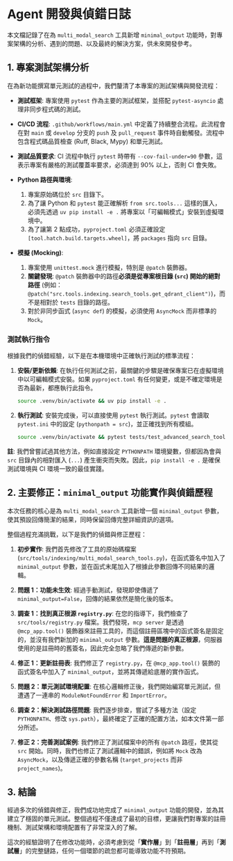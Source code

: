 # Agent 開發與偵錯日誌

本文檔記錄了在為 `multi_modal_search` 工具新增 `minimal_output` 功能時，對專案架構的分析、遇到的問題、以及最終的解決方案，供未來開發參考。

## 1. 專案測試架構分析

在為新功能撰寫單元測試的過程中，我們釐清了本專案的測試架構與開發流程：

- **測試框架**: 專案使用 `pytest` 作為主要的測試框架，並搭配 `pytest-asyncio` 處理非同步程式碼的測試。

- **CI/CD 流程**: `.github/workflows/main.yml` 中定義了持續整合流程。此流程會在對 `main` 或 `develop` 分支的 `push` 及 `pull_request` 事件時自動觸發。流程中包含程式碼品質檢查 (Ruff, Black, Mypy) 和單元測試。

- **測試品質要求**: CI 流程中執行 `pytest` 時帶有 `--cov-fail-under=90` 參數，這表示專案有嚴格的測試覆蓋率要求，必須達到 90% 以上，否則 CI 會失敗。

- **Python 路徑與環境**:
    1. 專案原始碼位於 `src` 目錄下。
    2. 為了讓 Python 和 `pytest` 能正確解析 `from src.tools...` 這樣的匯入，必須先透過 `uv pip install -e .` 將專案以「可編輯模式」安裝到虛擬環境中。
    3. 為了讓第 2 點成功，`pyproject.toml` 必須正確設定 `[tool.hatch.build.targets.wheel]`，將 `packages` 指向 `src` 目錄。

- **模擬 (Mocking)**:
    1. 專案使用 `unittest.mock` 進行模擬，特別是 `@patch` 裝飾器。
    2. **關鍵發現**: `@patch` 裝飾器中的路徑**必須是從專案根目錄 (`src`) 開始的絕對路徑** (例如：`@patch("src.tools.indexing.search_tools.get_qdrant_client")`)，而不是相對於 `tests` 目錄的路徑。
    3. 對於非同步函式 (`async def`) 的模擬，必須使用 `AsyncMock` 而非標準的 `Mock`。

### 測試執行指令

根據我們的偵錯經驗，以下是在本機環境中正確執行測試的標準流程：

1.  **安裝/更新依賴**: 在執行任何測試之前，最關鍵的步驟是確保專案已在虛擬環境中以可編輯模式安裝。如果 `pyproject.toml` 有任何變更，或是不確定環境是否為最新，都應執行此指令。
    ```bash
    source .venv/bin/activate && uv pip install -e .
    ```

2.  **執行測試**: 安裝完成後，可以直接使用 `pytest` 執行測試。`pytest` 會讀取 `pytest.ini` 中的設定 (`pythonpath = src`)，並正確找到所有模組。
    ```bash
    source .venv/bin/activate && pytest tests/test_advanced_search_tool.py -v
    ```

**註**: 我們曾嘗試過其他方法，例如直接設定 `PYTHONPATH` 環境變數，但都因為會與 `src` 目錄內的相對匯入 (`...`) 產生衝突而失敗。因此，`pip install -e .` 是確保測試環境與 CI 環境一致的最佳實踐。

## 2. 主要修正：`minimal_output` 功能實作與偵錯歷程

本次任務的核心是為 `multi_modal_search` 工具新增一個 `minimal_output` 參數，使其預設回傳簡潔的結果，同時保留回傳完整詳細資訊的選項。

整個過程充滿挑戰，以下是我們的偵錯與修正歷程：

1.  **初步實作**: 我們首先修改了工具的原始碼檔案 (`src/tools/indexing/multi_modal_search_tools.py`)，在函式簽名中加入了 `minimal_output` 參數，並在函式末尾加入了根據此參數回傳不同結果的邏輯。

2.  **問題 1：功能未生效**: 經過手動測試，發現即使傳遞了 `minimal_output=False`，回傳的結果依然是簡化後的版本。

3.  **調查 1：找到真正根源 `registry.py`**: 在您的指導下，我們檢查了 `src/tools/registry.py` 檔案。我們發現，`mcp server` 是透過 `@mcp_app.tool()` 裝飾器來註冊工具的，而這個註冊區塊中的函式簽名是固定的，並沒有我們新加的 `minimal_output` 參數。**這是問題的真正根源**，伺服器使用的是註冊時的舊簽名，因此完全忽略了我們傳遞的新參數。

4.  **修正 1：更新註冊表**: 我們修正了 `registry.py`，在 `@mcp_app.tool()` 裝飾的函式簽名中加入了 `minimal_output`，並將其傳遞給底層的實作函式。

5.  **問題 2：單元測試環境配置**: 在核心邏輯修正後，我們開始編寫單元測試，但遭遇了一連串的 `ModuleNotFoundError` 和 `ImportError`。

6.  **調查 2：解決測試路徑問題**: 我們逐步排查，嘗試了多種方法（設定 `PYTHONPATH`、修改 `sys.path`），最終確定了正確的配置方法，如本文件第一部分所述。

7.  **修正 2：完善測試案例**: 我們修正了測試檔案中的所有 `@patch` 路徑，使其從 `src` 開始。同時，我們也修正了測試邏輯中的錯誤，例如將 `Mock` 改為 `AsyncMock`，以及傳遞正確的參數名稱 (`target_projects` 而非 `project_names`)。

## 3. 結論

經過多次的偵錯與修正，我們成功地完成了 `minimal_output` 功能的開發，並為其建立了穩固的單元測試。整個過程不僅達成了最初的目標，更讓我們對專案的註冊機制、測試架構和環境配置有了非常深入的了解。

這次的經驗證明了在修改功能時，必須考慮到從「**實作層**」到「**註冊層**」再到「**測試層**」的完整鏈路，任何一個環節的疏忽都可能導致功能不符預期。

